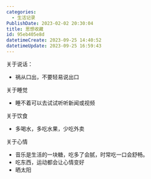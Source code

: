 ```yaml
---
categories:
  - 生活记录
PublishDate: 2023-02-02 20:30:04
title: 思想收藏
id: 95eb405e8d
datetimeCreate: 2023-09-25 14:40:52
datetimeUpdate: 2023-09-25 16:59:43
---
```

关于说话：

- 祸从口出，不要轻易说出口

关于睡觉

- 睡不着可以去试试听听新闻或视频

关于饮食

- 多喝水，多吃水果，少吃外卖

关于心情

- 音乐是生活的一块糖，吃多了会腻，时常吃一口会舒畅。
- 吃东西，运动都会让心情变好
- 晒太阳

